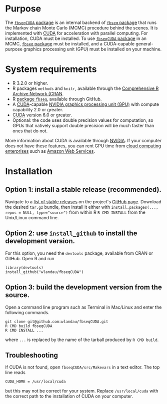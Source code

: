 # Purpose

The [`fbseqCUDA` package](https://github.com/wlandau/fbseqCUDA) is an internal backend of [`fbseq` package](https://github.com/wlandau/fbseq) that runs the Markov chain Monte Carlo (MCMC) procedure behind the scenes. It is implemented with [CUDA](http://www.nvidia.com/object/cuda_home_new.html) for acceleration with parallel computing. For installation, CUDA must be installed. To use [`fbseqCUDA` package](https://github.com/wlandau/fbseqCUDA) in an MCMC, [`fbseq` package](https://github.com/wlandau/fbseq) must be installed, and a CUDA-capable general-purpose graphics processing unit (GPU) must be installed on your machine. 

# System requirements

- R 3.2.0 or higher.
- R packages `methods` and `knitr`, available through the [Comprehensive R Archive Network (CRAN](https://cran.r-project.org/).
- R [package `fbseq`](https://github.com/wlandau/fbseq), available through GitHub. 
- A [CUDA](http://www.nvidia.com/object/cuda_home_new.html)-capable [NVIDIA graphics processing unit (GPU)](https://developer.nvidia.com/cuda-gpus) with compute capability 2.0 or greater.
- [CUDA](http://www.nvidia.com/object/cuda_home_new.html) version 6.0 or greater.
- Optional: the code uses double precision values for computation, so GPUs that natively support double precision will be much faster than ones that do not.

More information about CUDA is available through [NVIDIA](http://www.nvidia.com/). If your computer does not have these features, you can rent GPU time from [cloud computing enterprises](http://www.nvidia.com/object/gpu-cloud-computing-services.html) such as [Amazon Web Services](http://aws.amazon.com/ec2/instance-types/). 

# Installation

## Option 1: install a stable release (recommended).

Navigate to a [list of stable releases](https://github.com/wlandau/fbseqCUDA/releases) on the project's [GitHub page](https://github.com/wlandau/fbseqCUDA). Download the desired `tar.gz` bundle, then install it either with `install.packages(..., repos = NULL, type="source")` from within R  `R CMD INSTALL` from the Unix/Linux command line.

## Option 2: use `install_github` to install the development version.

For this option, you need the `devtools` package, available from CRAN or GitHub. Open R and run 

```{r, eval=F}
library(devtools)
install_github("wlandau/fbseqCUDA")
```

## Option 3: build the development version from the source.

Open a command line program such as Terminal in Mac/Linux and enter the following commands.

```
git clone git@github.com:wlandau/fbseqCUDA.git
R CMD build fbseqCUDA
R CMD INSTALL ...
```

where `...` is replaced by the name of the tarball produced by `R CMD build`. 

## Troubleshooting

If CUDA is not found, open  `fbseqCUDA/src/Makevars` in a text editor. The top line reads

```
CUDA_HOME = /usr/local/cuda
```

but this may not be correct for your system. Replace `/usr/local/cuda` with the correct path to the installation of CUDA on your computer.
